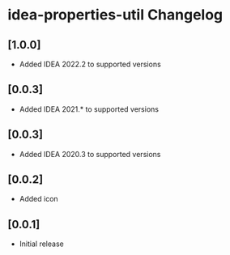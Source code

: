 <!-- Keep a Changelog guide -> https://keepachangelog.com -->

# idea-properties-util Changelog

## [1.0.0]

- Added IDEA 2022.2 to supported versions

## [0.0.3]

- Added IDEA 2021.* to supported versions

## [0.0.3]

- Added IDEA 2020.3 to supported versions

## [0.0.2]

- Added icon

## [0.0.1]

- Initial release
